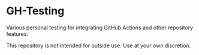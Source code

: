 # GH-Testing
Various personal testing for integrating GitHub Actions and other repository features.

This repository is not intended for outside use. Use at your own discretion.
